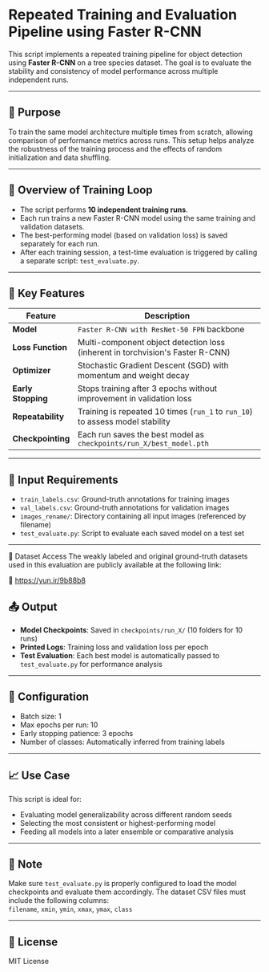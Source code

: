 # Repeated Training and Evaluation Pipeline using Faster R-CNN

This script implements a repeated training pipeline for object detection using **Faster R-CNN** on a tree species dataset. The goal is to evaluate the stability and consistency of model performance across multiple independent runs.

---

## 🎯 Purpose

To train the same model architecture multiple times from scratch, allowing comparison of performance metrics across runs. This setup helps analyze the robustness of the training process and the effects of random initialization and data shuffling.

---

## 🔁 Overview of Training Loop

- The script performs **10 independent training runs**.
- Each run trains a new Faster R-CNN model using the same training and validation datasets.
- The best-performing model (based on validation loss) is saved separately for each run.
- After each training session, a test-time evaluation is triggered by calling a separate script: `test_evaluate.py`.

---

## 🧠 Key Features

| Feature | Description |
|--------|-------------|
| **Model** | `Faster R-CNN with ResNet-50 FPN` backbone |
| **Loss Function** | Multi-component object detection loss (inherent in torchvision's Faster R-CNN) |
| **Optimizer** | Stochastic Gradient Descent (SGD) with momentum and weight decay |
| **Early Stopping** | Stops training after 3 epochs without improvement in validation loss |
| **Repeatability** | Training is repeated 10 times (`run_1` to `run_10`) to assess model stability |
| **Checkpointing** | Each run saves the best model as `checkpoints/run_X/best_model.pth` |

---

## 📁 Input Requirements

- `train_labels.csv`: Ground-truth annotations for training images
- `val_labels.csv`: Ground-truth annotations for validation images
- `images_rename/`: Directory containing all input images (referenced by filename)
- `test_evaluate.py`: Script to evaluate each saved model on a test set

---

📂 Dataset Access
The weakly labeled and original ground-truth datasets used in this evaluation are publicly available at the following link:

🔗 https://yun.ir/9b88b8


## 📤 Output

- **Model Checkpoints**: Saved in `checkpoints/run_X/` (10 folders for 10 runs)
- **Printed Logs**: Training loss and validation loss per epoch
- **Test Evaluation**: Each best model is automatically passed to `test_evaluate.py` for performance analysis

---

## 🔧 Configuration

- Batch size: 1
- Max epochs per run: 10
- Early stopping patience: 3 epochs
- Number of classes: Automatically inferred from training labels

---

## 📈 Use Case

This script is ideal for:
- Evaluating model generalizability across different random seeds
- Selecting the most consistent or highest-performing model
- Feeding all models into a later ensemble or comparative analysis

---

## 📝 Note

Make sure `test_evaluate.py` is properly configured to load the model checkpoints and evaluate them accordingly. The dataset CSV files must include the following columns:  
`filename`, `xmin`, `ymin`, `xmax`, `ymax`, `class`

---

## 📄 License

MIT License
